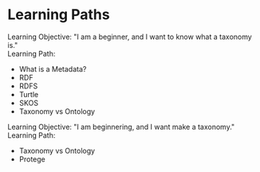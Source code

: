 # Learning Paths

Learning Objective: "I am a beginner, and I want to know what a taxonomy is." \
Learning Path:

* What is a Metadata?
* RDF
* RDFS
* Turtle
* SKOS
* Taxonomy vs Ontology

Learning Objective: "I am beginnering, and I want make a taxonomy." \
Learning Path:
* Taxonomy vs Ontology
* Protege
